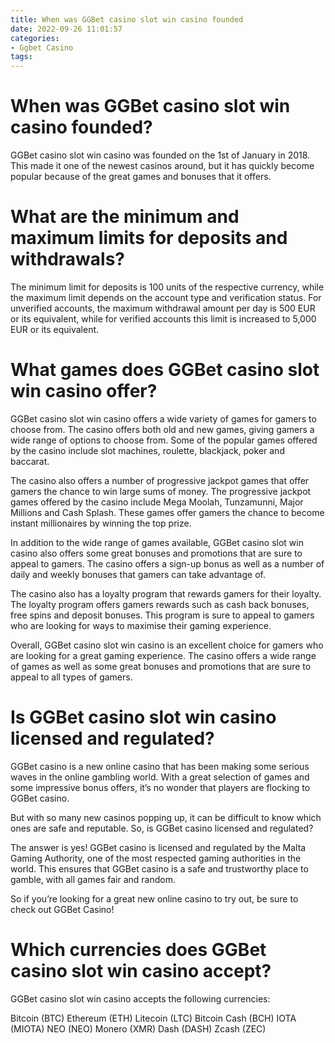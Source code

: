 ```yaml
---
title: When was GGBet casino slot win casino founded 
date: 2022-09-26 11:01:57
categories:
- Ggbet Casino
tags:
---
```



#  When was GGBet casino slot win casino founded? 

GGBet casino slot win casino was founded on the 1st of January in 2018. This made it one of the newest casinos around, but it has quickly become popular because of the great games and bonuses that it offers.

#  What are the minimum and maximum limits for deposits and withdrawals? 

The minimum limit for deposits is 100 units of the respective currency, while the maximum limit depends on the account type and verification status. For unverified accounts, the maximum withdrawal amount per day is 500 EUR or its equivalent, while for verified accounts this limit is increased to 5,000 EUR or its equivalent.

#  What games does GGBet casino slot win casino offer? 

GGBet casino slot win casino offers a wide variety of games for gamers to choose from. The casino offers both old and new games, giving gamers a wide range of options to choose from. Some of the popular games offered by the casino include slot machines, roulette, blackjack, poker and baccarat.

The casino also offers a number of progressive jackpot games that offer gamers the chance to win large sums of money. The progressive jackpot games offered by the casino include Mega Moolah, Tunzamunni, Major Millions and Cash Splash. These games offer gamers the chance to become instant millionaires by winning the top prize.

In addition to the wide range of games available, GGBet casino slot win casino also offers some great bonuses and promotions that are sure to appeal to gamers. The casino offers a sign-up bonus as well as a number of daily and weekly bonuses that gamers can take advantage of.

The casino also has a loyalty program that rewards gamers for their loyalty. The loyalty program offers gamers rewards such as cash back bonuses, free spins and deposit bonuses. This program is sure to appeal to gamers who are looking for ways to maximise their gaming experience.

Overall, GGBet casino slot win casino is an excellent choice for gamers who are looking for a great gaming experience. The casino offers a wide range of games as well as some great bonuses and promotions that are sure to appeal to all types of gamers.

#  Is GGBet casino slot win casino licensed and regulated? 

GGBet casino is a new online casino that has been making some serious waves in the online gambling world. With a great selection of games and some impressive bonus offers, it’s no wonder that players are flocking to GGBet casino.

But with so many new casinos popping up, it can be difficult to know which ones are safe and reputable. So, is GGBet casino licensed and regulated?

The answer is yes! GGBet casino is licensed and regulated by the Malta Gaming Authority, one of the most respected gaming authorities in the world. This ensures that GGBet casino is a safe and trustworthy place to gamble, with all games fair and random.

So if you’re looking for a great new online casino to try out, be sure to check out GGBet Casino!

#  Which currencies does GGBet casino slot win casino accept?

GGBet casino slot win casino accepts the following currencies:

Bitcoin (BTC)
Ethereum (ETH)
Litecoin (LTC)
Bitcoin Cash (BCH)
IOTA (MIOTA)
NEO (NEO)
Monero (XMR)
Dash (DASH)
Zcash (ZEC)

